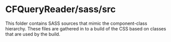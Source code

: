 # CFQueryReader/sass/src

This folder contains SASS sources that mimic the component-class hierarchy. These files
are gathered in to a build of the CSS based on classes that are used by the build.
